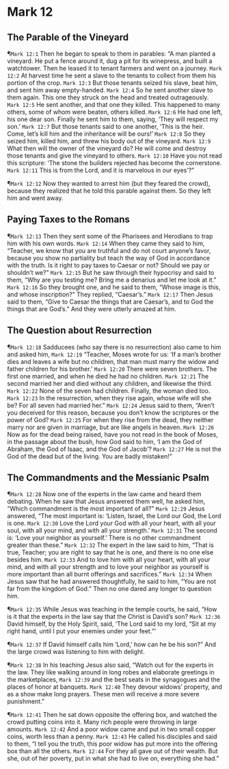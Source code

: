 # Mark 12

## The Parable of the Vineyard
¶`Mark 12:1` Then he began to speak to them in parables: “A man planted a vineyard. He put a fence around it, dug a pit for its winepress, and built a watchtower. Then he leased it to tenant farmers and went on a journey.
`Mark 12:2` At harvest time he sent a slave to the tenants to collect from them his portion of the crop.
`Mark 12:3` But those tenants seized his slave, beat him, and sent him away empty-handed.
`Mark 12:4` So he sent another slave to them again. This one they struck on the head and treated outrageously.
`Mark 12:5` He sent another, and that one they killed. This happened to many others, some of whom were beaten, others killed.
`Mark 12:6` He had one left, his one dear son. Finally he sent him to them, saying, ‘They will respect my son.’
`Mark 12:7` But those tenants said to one another, ‘This is the heir. Come, let’s kill him and the inheritance will be ours!’
`Mark 12:8` So they seized him, killed him, and threw his body out of the vineyard.
`Mark 12:9` What then will the owner of the vineyard do? He will come and destroy those tenants and give the vineyard to others.
`Mark 12:10` Have you not read this scripture: ‘The stone the builders rejected has become the cornerstone.
`Mark 12:11` This is from the Lord, and it is marvelous in our eyes’?”

¶`Mark 12:12` Now they wanted to arrest him (but they feared the crowd), because they realized that he told this parable against them. So they left him and went away.

## Paying Taxes to the Romans
¶`Mark 12:13` Then they sent some of the Pharisees and Herodians to trap him with his own words.
`Mark 12:14` When they came they said to him, “Teacher, we know that you are truthful and do not court anyone’s favor, because you show no partiality but teach the way of God in accordance with the truth. Is it right to pay taxes to Caesar or not? Should we pay or shouldn’t we?”
`Mark 12:15` But he saw through their hypocrisy and said to them, “Why are you testing me? Bring me a denarius and let me look at it.”
`Mark 12:16` So they brought one, and he said to them, “Whose image is this, and whose inscription?” They replied, “Caesar’s.”
`Mark 12:17` Then Jesus said to them, “Give to Caesar the things that are Caesar’s, and to God the things that are God’s.” And they were utterly amazed at him.

## The Question about Resurrection
¶`Mark 12:18` Sadducees (who say there is no resurrection) also came to him and asked him,
`Mark 12:19` “Teacher, Moses wrote for us: ‘If a man’s brother dies and leaves a wife but no children, that man must marry the widow and father children for his brother.’
`Mark 12:20` There were seven brothers. The first one married, and when he died he had no children.
`Mark 12:21` The second married her and died without any children, and likewise the third.
`Mark 12:22` None of the seven had children. Finally, the woman died too.
`Mark 12:23` In the resurrection, when they rise again, whose wife will she be? For all seven had married her.”
`Mark 12:24` Jesus said to them, “Aren’t you deceived for this reason, because you don’t know the scriptures or the power of God?
`Mark 12:25` For when they rise from the dead, they neither marry nor are given in marriage, but are like angels in heaven.
`Mark 12:26` Now as for the dead being raised, have you not read in the book of Moses, in the passage about the bush, how God said to him, ‘I am the God of Abraham, the God of Isaac, and the God of Jacob’?
`Mark 12:27` He is not the God of the dead but of the living. You are badly mistaken!”

## The Commandments and the Messianic Psalm
¶`Mark 12:28` Now one of the experts in the law came and heard them debating. When he saw that Jesus answered them well, he asked him, “Which commandment is the most important of all?”
`Mark 12:29` Jesus answered, “The most important is: ‘Listen, Israel, the Lord our God, the Lord is one.
`Mark 12:30` Love the Lord your God with all your heart, with all your soul, with all your mind, and with all your strength.’
`Mark 12:31` The second is: ‘Love your neighbor as yourself.’ There is no other commandment greater than these.”
`Mark 12:32` The expert in the law said to him, “That is true, Teacher; you are right to say that he is one, and there is no one else besides him.
`Mark 12:33` And to love him with all your heart, with all your mind, and with all your strength and to love your neighbor as yourself is more important than all burnt offerings and sacrifices.”
`Mark 12:34` When Jesus saw that he had answered thoughtfully, he said to him, “You are not far from the kingdom of God.” Then no one dared any longer to question him.

¶`Mark 12:35` While Jesus was teaching in the temple courts, he said, “How is it that the experts in the law say that the Christ is David’s son?
`Mark 12:36` David himself, by the Holy Spirit, said, ‘The Lord said to my lord, “Sit at my right hand, until I put your enemies under your feet.”’

¶`Mark 12:37` If David himself calls him ‘Lord,’ how can he be his son?” And the large crowd was listening to him with delight.

¶`Mark 12:38` In his teaching Jesus also said, “Watch out for the experts in the law. They like walking around in long robes and elaborate greetings in the marketplaces,
`Mark 12:39` and the best seats in the synagogues and the places of honor at banquets.
`Mark 12:40` They devour widows’ property, and as a show make long prayers. These men will receive a more severe punishment.”

¶`Mark 12:41` Then he sat down opposite the offering box, and watched the crowd putting coins into it. Many rich people were throwing in large amounts.
`Mark 12:42` And a poor widow came and put in two small copper coins, worth less than a penny.
`Mark 12:43` He called his disciples and said to them, “I tell you the truth, this poor widow has put more into the offering box than all the others.
`Mark 12:44` For they all gave out of their wealth. But she, out of her poverty, put in what she had to live on, everything she had.”
